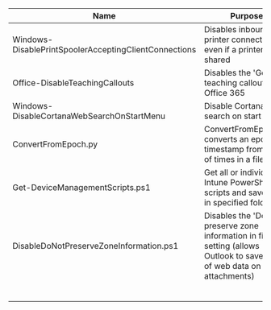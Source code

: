 | Name | Purpose
| --- | --- |
| Windows-DisablePrintSpoolerAcceptingClientConnections | Disables inbound printer connections even if a printer is shared |
| Office-DisableTeachingCallouts | Disables the 'Got It' teaching callouts in Office 365 |
| Windows-DisableCortanaWebSearchOnStartMenu | Disable Cortana web search on start menu |
| ConvertFromEpoch.py | ConvertFromEpoch.py converts an epoch timestamp from a list of times in a file |
| Get-DeviceManagementScripts.ps1 | Get all or individual Intune PowerShell scripts and save them in specified folder |
| DisableDoNotPreserveZoneInformation.ps1 | Disables the 'Do not preserve zone information in file' setting (allows Outlook to save mark of web data on attachments) |
|  |  |
|  |  |
|  |  |
|  |  |
|  |  |
|  |  |

